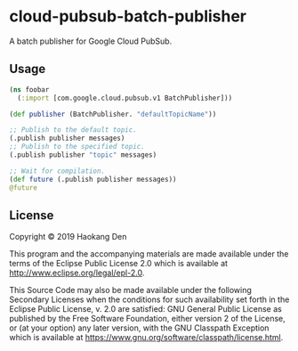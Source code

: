# cloud-pubsub-batch-publisher

A batch publisher for Google Cloud PubSub.

## Usage

```clj
(ns foobar
  (:import [com.google.cloud.pubsub.v1 BatchPublisher]))

(def publisher (BatchPublisher. "defaultTopicName"))

;; Publish to the default topic.
(.publish publisher messages)
;; Publish to the specified topic.
(.publish publisher "topic" messages)

;; Wait for compilation.
(def future (.publish publisher messages))
@future
```

## License

Copyright © 2019 Haokang Den

This program and the accompanying materials are made available under the
terms of the Eclipse Public License 2.0 which is available at
http://www.eclipse.org/legal/epl-2.0.

This Source Code may also be made available under the following Secondary
Licenses when the conditions for such availability set forth in the Eclipse
Public License, v. 2.0 are satisfied: GNU General Public License as published by
the Free Software Foundation, either version 2 of the License, or (at your
option) any later version, with the GNU Classpath Exception which is available
at https://www.gnu.org/software/classpath/license.html.
